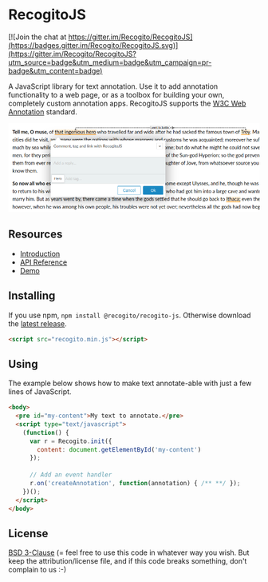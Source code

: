 # RecogitoJS

[![Join the chat at https://gitter.im/Recogito/RecogitoJS](https://badges.gitter.im/Recogito/RecogitoJS.svg)](https://gitter.im/Recogito/RecogitoJS?utm_source=badge&utm_medium=badge&utm_campaign=pr-badge&utm_content=badge)

A JavaScript library for text annotation. Use it to add annotation functionality to a
web page, or as a toolbox for building your own, completely custom annotation apps. 
RecogitoJS supports the [W3C Web Annotation](https://www.w3.org/TR/annotation-model/) 
standard.

![Screenshot](screenshot.png)

## Resources

- [Introduction](https://github.com/recogito/recogito-js/wiki)
- [API Reference](https://github.com/recogito/recogito-js/wiki/Developer-Documentation)
- [Demo](https://recogito.github.io/recogito-js/)

## Installing

If you use npm, `npm install @recogito/recogito-js`. Otherwise download the 
[latest release](https://github.com/recogito/recogito-js/releases/latest).

```html
<script src="recogito.min.js"></script>
```

## Using

The example below shows how to make text annotate-able with just a few lines of JavaScript.

```html
<body>
  <pre id="my-content">My text to annotate.</pre>
  <script type="text/javascript">
    (function() {
      var r = Recogito.init({
        content: document.getElementById('my-content')
      });

      // Add an event handler  
      r.on('createAnnotation', function(annotation) { /** **/ });
    })();
  </script>
</body>
```

## License

[BSD 3-Clause](LICENSE) (= feel free to use this code in whatever way
you wish. But keep the attribution/license file, and if this code
breaks something, don't complain to us :-)
